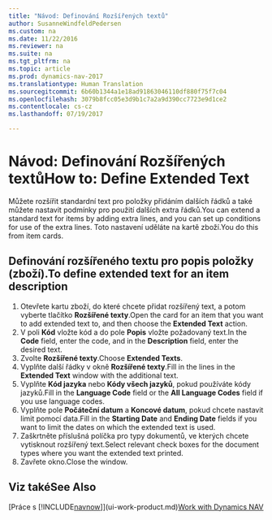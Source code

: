 ```yaml
---
title: "Návod: Definování Rozšířených textů"
author: SusanneWindfeldPedersen
ms.custom: na
ms.date: 11/22/2016
ms.reviewer: na
ms.suite: na
ms.tgt_pltfrm: na
ms.topic: article
ms.prod: dynamics-nav-2017
ms.translationtype: Human Translation
ms.sourcegitcommit: 6b60b1344a1e18ad91863046110df880f75f7c04
ms.openlocfilehash: 3079b8fcc05e3d9b1c7a2a9d390cc7723e9d1ce2
ms.contentlocale: cs-cz
ms.lasthandoff: 07/19/2017

---
```

    
# <a name="how-to-define-extended-text"></a><span data-ttu-id="3037b-102">Návod: Definování Rozšířených textů</span><span class="sxs-lookup"><span data-stu-id="3037b-102">How to: Define Extended Text</span></span>

<span data-ttu-id="3037b-103">Můžete rozšířit standardní text pro položky přidáním dalších řádků a také můžete nastavit podmínky pro použití dalších extra řádků.</span><span class="sxs-lookup"><span data-stu-id="3037b-103">You can extend a standard text for items by adding extra lines, and you can set up conditions for use of the extra lines.</span></span> <span data-ttu-id="3037b-104">Toto nastavení uděláte na kartě zboží.</span><span class="sxs-lookup"><span data-stu-id="3037b-104">You do this from item cards.</span></span>

## <a name="to-define-extended-text-for-an-item-description"></a><span data-ttu-id="3037b-105">Definování rozšířeného textu pro popis položky (zboží).</span><span class="sxs-lookup"><span data-stu-id="3037b-105">To define extended text for an item description</span></span>
1. <span data-ttu-id="3037b-106">Otevřete kartu zboží, do které chcete přidat rozšířený text, a potom vyberte tlačítko **Rozšířené texty**.</span><span class="sxs-lookup"><span data-stu-id="3037b-106">Open the card for an item that you want to add extended text to, and then choose the **Extended Text** action.</span></span>
2. <span data-ttu-id="3037b-107">V poli **Kód** vložte kód a do pole **Popis** vložte požadovaný text.</span><span class="sxs-lookup"><span data-stu-id="3037b-107">In the **Code** field, enter the code, and in the **Description** field, enter the desired text.</span></span>
3. <span data-ttu-id="3037b-108">Zvolte **Rozšířené texty**.</span><span class="sxs-lookup"><span data-stu-id="3037b-108">Choose **Extended Texts**.</span></span>
4. <span data-ttu-id="3037b-109">Vyplňte další řádky v okně **Rozšířené texty**.</span><span class="sxs-lookup"><span data-stu-id="3037b-109">Fill in the lines in the **Extended Text** window with the additional text.</span></span>
5. <span data-ttu-id="3037b-110">Vyplňte **Kód jazyka** nebo **Kódy všech jazyků**, pokud používáte kódy jazyků.</span><span class="sxs-lookup"><span data-stu-id="3037b-110">Fill in the **Language Code** field or the **All Language Codes** field if you use language codes.</span></span> 
6. <span data-ttu-id="3037b-111">Vyplňte pole **Počáteční datum** a **Koncové datum**, pokud chcete nastavit limit pomocí data.</span><span class="sxs-lookup"><span data-stu-id="3037b-111">Fill in the **Starting Date** and **Ending Date** fields if you want to limit the dates on which the extended text is used.</span></span>
7. <span data-ttu-id="3037b-112">Zaškrtněte příslušná políčka pro typy dokumentů, ve kterých chcete vytisknout rozšířený text.</span><span class="sxs-lookup"><span data-stu-id="3037b-112">Select relevant check boxes for the document types where you want the extended text printed.</span></span>
8. <span data-ttu-id="3037b-113">Zavřete okno.</span><span class="sxs-lookup"><span data-stu-id="3037b-113">Close the window.</span></span>

## <a name="see-also"></a><span data-ttu-id="3037b-114">Viz také</span><span class="sxs-lookup"><span data-stu-id="3037b-114">See Also</span></span>
<span data-ttu-id="3037b-115">[Práce s [!INCLUDE[navnow](includes/navnow_md.md)]](ui-work-product.md)</span><span class="sxs-lookup"><span data-stu-id="3037b-115">[Work with Dynamics NAV](ui-work-product.md)</span></span>


